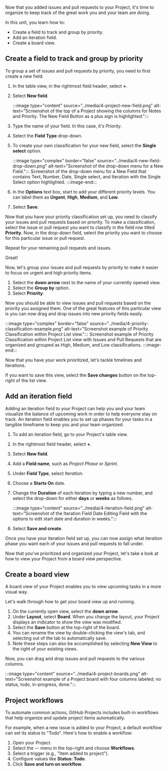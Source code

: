 ﻿Now that you added issues and pull requests to your Project, it's time to organize to keep track of the great work you and your team are doing.

In this unit, you learn how to:

- Create a field to track and group by priority.
- Add an iteration field.
- Create a board view.

## Create a field to track and group by priority

To group a set of issues and pull requests by priority, you need to first create a new field.

1. In the table view, in the rightmost field header, select **+**.
1. Select **New field**.

   :::image type="content" source="../media/4-project-new-field.png" alt-text="Screenshot of the top of a Project showing the columns for Notes and Priority. The New Field Button as a plus sign is highlighted.":::

1. Type the name of your field. In this case, it's *Priority*.
1. Select the **Field Type** drop-down.
1. To create your own classification for your new field, select the **Single select** option.

   :::image type="complex" border="false" source="../media/4-new-field-drop-down.png" alt-text="Screenshot of the drop-down menu for a New Field.":::
    Screenshot of the drop-down menu for a New Field that contains Text, Number, Date, Single select, and Iteration with the Single Select option highlighted.
   :::image-end:::

1. In the **Options** text box, start to add your different priority levels. You can label them as **Urgent**, **High**, **Medium**, and **Low**.
1. Select **Save**.

Now that you have your priority classification set up, you need to classify your issues and pull requests based on priority. To make a classification, select the issue or pull request you want to classify in the field row titled **Priority**. Now, in the drop-down field, select the priority you want to choose for this particular issue or pull request.

Repeat for your remaining pull requests and issues.

Great!

Now, let's group your issues and pull requests by priority to make it easier to focus on urgent and high priority items.

1. Select the **down arrow** next to the name of your currently opened view.
1. Select the **Group by** option.
1. Select **Priority**.

Now you should be able to view issues and pull requests based on the priority you assigned them. One of the great features of this particular view is you can now drag and drop issues into new priority fields easily.

   :::image type="complex" border="false" source="../media/4-priority-classification-example.png" alt-text="Screenshot example of Priority Classification within Project List view.":::
    Screenshot example of Priority Classification within Project List view with Issues and Pull Requests that are organized and grouped as High, Medium, and Low classifications.
   :::image-end:::

Now that you have your work prioritized, let's tackle timelines and iterations.

If you want to save this view, select the **Save changes** button on the top-right of the list view.

## Add an iteration field

Adding an iteration field to your Project can help you and your team visualize the balance of upcoming work in order to help everyone stay on track. An iteration field enables you to set up phases for your tasks in a tangible timeframe to keep you and your team organized.

1. To add an iteration field, go to your Project's table view.
1. In the rightmost field header, select **+**.
1. Select **New field**.
1. Add a **Field name**, such as *Project Phase* or *Sprint*.
1. Under **Field Type**, select *Iteration*.
1. Choose a **Starts On** date.
1. Change the **Duration** of each iteration by typing a new number, and select the drop-down for either **days** or **weeks** as follows.

   :::image type="content" source="../media/4-iteration-field.png" alt-text="Screenshot of the Iteration Field Date Editing Field with the options to edit start date and duration in weeks.":::

1. Select **Save and create**.

Once you have your iteration field set up, you can now assign what iteration phase you want each of your issues and pull requests to fall under.

Now that you've prioritized and organized your Project, let's take a look at how to view your Project from a board view perspective.

## Create a board view

A board view of your Project enables you to view upcoming tasks in a more visual way.

Let's walk through how to get your board view up and running.

1. On the currently open view, select the **down arrow**.
1. Under **Layout**, select **Board**. When you change the layout, your Project displays an indicator to show the view was modified.
1. Select the **Save** button at the top-right of the board.
1. You can rename the view by double-clicking the view's tab, and selecting out of the tab to automatically save.
1. Note these steps can also be accomplished by selecting **New View** to the right of your existing views.

Now, you can drag and drop issues and pull requests to the various columns.

   :::image type="content" source="../media/4-project-boards.png" alt-text="Screenshot example of a Project board with four columns labeled; no status, todo, in-progress, done.":::

## Project workflows

To automate common actions, GitHub Projects includes built-in workflows that help organize and update project items automatically. 

For example, when a new issue is added to your Project, a default workflow can set its status to "Todo". Here's how to enable a workflow:

1. Open your Project.
2. Select the **⋯** menu in the top-right and choose **Workflows**.
3. Select a trigger (e.g., "Item added to project").
4. Configure values like **Status: Todo**.
5. Click **Save and turn on workflow**.
